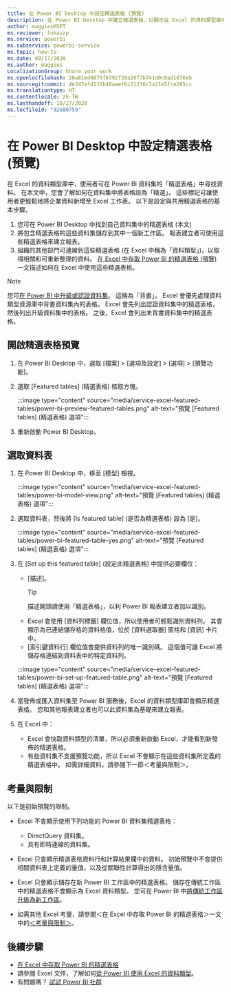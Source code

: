 ```yaml
---
title: 在 Power BI Desktop 中設定精選表格 (預覽)
description: 在 Power BI Desktop 中建立精選表格，以顯示在 Excel 的資料類型庫中。
author: maggiesMSFT
ms.reviewer: lukaszp
ms.service: powerbi
ms.subservice: powerbi-service
ms.topic: how-to
ms.date: 09/17/2020
ms.author: maggies
LocalizationGroup: Share your work
ms.openlocfilehash: 20a81ed4675f6392f28a20f7b741d0c0ad1076eb
ms.sourcegitcommit: 4e347efd132b48aaef6c21236c3a21e5fce285cc
ms.translationtype: HT
ms.contentlocale: zh-TW
ms.lasthandoff: 10/27/2020
ms.locfileid: "92680759"
---
```

# <a name="set-featured-tables-in-power-bi-desktop-preview"></a>在 Power BI Desktop 中設定精選表格 (預覽)

在 Excel 的資料類型庫中，使用者可在 Power BI 資料集的「精選表格」中尋找資料。 在本文中，您會了解如何在資料集中將表格設為「精選」。 這些標記可讓使用者更輕鬆地將企業資料新增至 Excel 工作表。 以下是設定與共用精選表格的基本步驟。

1. 您可在 Power BI Desktop 中找到自己資料集中的精選表格 (本文)
1. 將包含精選表格的這些資料集儲存到其中一個新工作區。 報表建立者可使用這些精選表格來建立報表。 
1. 組織的其他部門可連線到這些精選表格 (在 Excel 中稱為「資料類型」)，以取得相關和可重新整理的資料。 [在 Excel 中存取 Power BI 的精選表格 (預覽)](service-excel-featured-tables.md) 一文描述如何在 Excel 中使用這些精選表格。

> [!NOTE]
> 您可[在 Power BI 中升級或認證資料集](../collaborate-share/service-endorse-content.md)。 這稱為「背書」。 Excel 會優先處理資料類型資源庫中背書資料集內的表格。 Excel 會先列出認證資料集中的精選表格，然後列出升級資料集中的表格。 之後，Excel 會列出未背書資料集中的精選表格。 

## <a name="turn-on-the-featured-table-preview"></a>開啟精選表格預覽

1. 在 Power BI Desktop 中，選取 [檔案] > [選項及設定] > [選項] > [預覽功能]。
2. 選取 [Featured tables] \(精選表格\) 核取方塊。

    :::image type="content" source="media/service-excel-featured-tables/power-bi-preview-featured-tables.png" alt-text="預覽 [Featured tables] \(精選表格\) 選項":::

3. 重新啟動 Power BI Desktop。

## <a name="select-a-table"></a>選取資料表

1. 在 Power BI Desktop 中，移至 [模型] 檢視。

    :::image type="content" source="media/service-excel-featured-tables/power-bi-model-view.png" alt-text="預覽 [Featured tables] \(精選表格\) 選項":::
 
2. 選取資料表，然後將 [Is featured table] \(是否為精選表格\) 設為 [是]。

    :::image type="content" source="media/service-excel-featured-tables/power-bi-featured-table-yes.png" alt-text="預覽 [Featured tables] \(精選表格\) 選項":::

4. 在 [Set up this featured table] \(設定此精選表格\) 中提供必要欄位：

    - [描述]。 
        > [!TIP]
        > 描述開頭請使用「精選表格」，以利 Power BI 報表建立者加以識別。
    - Excel 會使用 [資料列標籤] 欄位值，所以使用者可輕鬆識別資料列。 其會顯示為已連結儲存格的資料格值，位於 [資料選取器] 窗格和 [資訊] 卡片中。 
    - [索引鍵資料行] 欄位值會提供資料列的唯一識別碼。 這個值可讓 Excel 將儲存格連結到資料表中的特定資料列。

    :::image type="content" source="media/service-excel-featured-tables/power-bi-set-up-featured-table.png" alt-text="預覽 [Featured tables] \(精選表格\) 選項":::

1. 當發佈或匯入資料集至 Power BI 服務後，Excel 的資料類型庫即會顯示精選表格。 您和其他報表建立者也可以此資料集為基礎來建立報表。

1. 在 Excel 中： 
    - Excel 會快取資料類型的清單，所以必須重新啟動 Excel，才能看到新發佈的精選表格。
    - 有些資料集不支援預覽功能，所以 Excel 不會顯示在這些資料集所定義的精選表格中。 如需詳細資料，請參閱下一節＜考量與限制＞。

## <a name="considerations-and-limitations"></a>考量與限制

以下是初始預覽的限制。

- Excel 不會顯示使用下列功能的 Power BI 資料集精選表格：

    - DirectQuery 資料集。
    - 具有即時連線的資料集。

- Excel 只會顯示精選表格資料行和計算結果欄中的資料。 初始預覽中不會提供相關資料表上定義的量值，以及從關聯性計算得出的隱含量值。
- Excel 只會顯示儲存在新 Power BI 工作區中的精選表格。 儲存在傳統工作區中的精選表格不會顯示為 Excel 資料類型。 您可在 Power BI 中[將傳統工作區升級為新工作區](service-upgrade-workspaces.md)。
- 如需其他 Excel 考量，請參閱＜在 Excel 中存取 Power BI 的精選表格＞一文中的[＜考量與限制＞](service-excel-featured-tables.md#considerations-and-limitations)。

## <a name="next-steps"></a>後續步驟

- [在 Excel 中存取 Power BI 的精選表格](service-excel-featured-tables.md)
- 請參閱 Excel 文件，了解如何[從 Power BI 使用 Excel 的資料類型](https://support.office.com/article/use-excel-data-types-from-power-bi-preview-cd8938ce-f963-444d-b82a-7140848241e9)。
- 有問題嗎？ [試試 Power BI 社群](https://community.powerbi.com/)

